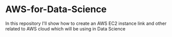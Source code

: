 # AWS-for-Data-Science
In this repository I'll show how to create an AWS EC2 instance link and other related to AWS cloud which will be using in Data Science
